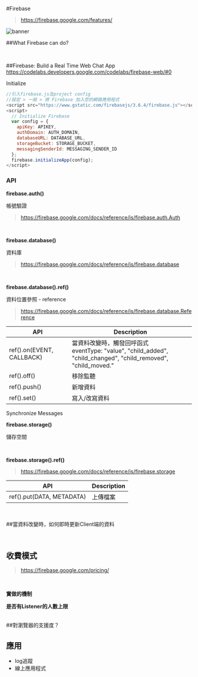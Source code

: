 #Firebase

>https://firebase.google.com/features/

![banner](https://github.com/krmfla/research-lab/blob/master/images/firebase.png "Firebase")

##What Firebase can do?

<br>

##Firebase: Build a Real Time Web Chat App
https://codelabs.developers.google.com/codelabs/firebase-web/#0

Initialize
```javascript
//引入firebase.js及project config
//設定 > 一般 > 將 Firebase 加入您的網路應用程式
<script src="https://www.gstatic.com/firebasejs/3.6.4/firebase.js"></script>
<script>
  // Initialize Firebase
  var config = {
    apiKey: APIKEY,
    authDomain: AUTH_DOMAIN, 
    databaseURL: DATABASE_URL,
    storageBucket: STORAGE_BUCKET,
    messagingSenderId: MESSAGING_SENDER_ID
  };
  firebase.initializeApp(config);
</script>
```


### API
<b>firebase.auth()</b>

帳號驗證

>https://firebase.google.com/docs/reference/js/firebase.auth.Auth

<br>

<b>firebase.database()</b>

資料庫

>https://firebase.google.com/docs/reference/js/firebase.database

<br>

<b>firebase.database().ref()</b>

資料位置參照 - reference

>https://firebase.google.com/docs/reference/js/firebase.database.Reference


API                       | Description
------------------------- | -----------
ref().on(EVENT, CALLBACK) | 當資料改變時，觸發回呼函式<br>eventType: "value", "child_added", "child_changed", "child_removed", "child_moved."
ref().off()               | 移除監聽
ref().push()              | 新增資料
ref().set()               | 寫入/改寫資料

Synchronize Messages

<b>firebase.storage()</b>

儲存空間

<br>

<b>firebase.storage().ref()</b>

>https://firebase.google.com/docs/reference/js/firebase.storage

API                       | Description
------------------------- | -----------
ref().put(DATA, METADATA) | 上傳檔案

<br>

##當資料改變時，如何即時更新Client端的資料

<br>

## 收費模式

>https://firebase.google.com/pricing/

<br>

<b>實做的機制</b>

<b>是否有Listener的人數上限</b>

<br>
##對瀏覽器的支援度？

## 應用
 * log追蹤
 * 線上應用程式
